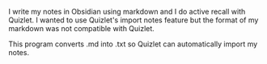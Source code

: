 I write my notes in Obsidian using markdown and I do active recall with Quizlet. I wanted to use Quizlet's import notes feature but the format of my markdown was not compatible with Quizlet.

This program converts .md into .txt so Quizlet can automatically import my notes. 
